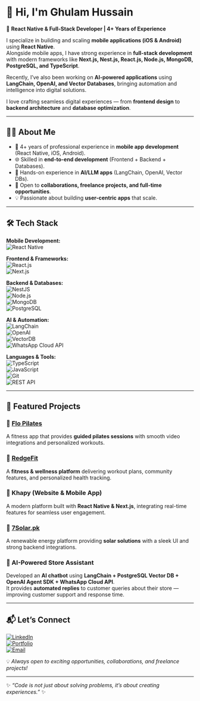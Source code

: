 # 👋 Hi, I'm Ghulam Hussain  

🚀 **React Native & Full-Stack Developer | 4+ Years of Experience**  

I specialize in building and scaling **mobile applications (iOS & Android)** using **React Native**.  
Alongside mobile apps, I have strong experience in **full-stack development** with modern frameworks like **Next.js, Nest.js, React.js, Node.js, MongoDB, PostgreSQL, and TypeScript**.  

Recently, I’ve also been working on **AI-powered applications** using **LangChain, OpenAI, and Vector Databases**, bringing automation and intelligence into digital solutions.  

I love crafting seamless digital experiences — from **frontend design** to **backend architecture** and **database optimization**.  

---

## 🧑‍💻 About Me
- 📱 4+ years of professional experience in **mobile app development** (React Native, iOS, Android).  
- 🌐 Skilled in **end-to-end development** (Frontend + Backend + Databases).  
- 🤖 Hands-on experience in **AI/LLM apps** (LangChain, OpenAI, Vector DBs).  
- 🤝 Open to **collaborations, freelance projects, and full-time opportunities**.  
- 💡 Passionate about building **user-centric apps** that scale.  

---

## 🛠 Tech Stack  

**Mobile Development:**  
![React Native](https://img.shields.io/badge/React%20Native-20232A?style=for-the-badge&logo=react&logoColor=61DAFB)  

**Frontend & Frameworks:**  
![React.js](https://img.shields.io/badge/React.js-20232A?style=for-the-badge&logo=react&logoColor=61DAFB)  
![Next.js](https://img.shields.io/badge/Next.js-000000?style=for-the-badge&logo=nextdotjs&logoColor=white)  

**Backend & Databases:**  
![NestJS](https://img.shields.io/badge/NestJS-E0234E?style=for-the-badge&logo=nestjs&logoColor=white)  
![Node.js](https://img.shields.io/badge/Node.js-339933?style=for-the-badge&logo=nodedotjs&logoColor=white)  
![MongoDB](https://img.shields.io/badge/MongoDB-4EA94B?style=for-the-badge&logo=mongodb&logoColor=white)  
![PostgreSQL](https://img.shields.io/badge/PostgreSQL-316192?style=for-the-badge&logo=postgresql&logoColor=white)  

**AI & Automation:**  
![LangChain](https://img.shields.io/badge/LangChain-1E1E1E?style=for-the-badge&logo=chainlink&logoColor=white)  
![OpenAI](https://img.shields.io/badge/OpenAI-412991?style=for-the-badge&logo=openai&logoColor=white)  
![VectorDB](https://img.shields.io/badge/VectorDB-FF6F00?style=for-the-badge&logo=postgresql&logoColor=white)  
![WhatsApp Cloud API](https://img.shields.io/badge/WhatsApp%20Cloud%20API-25D366?style=for-the-badge&logo=whatsapp&logoColor=white)  

**Languages & Tools:**  
![TypeScript](https://img.shields.io/badge/TypeScript-007ACC?style=for-the-badge&logo=typescript&logoColor=white)  
![JavaScript](https://img.shields.io/badge/JavaScript-F7DF1E?style=for-the-badge&logo=javascript&logoColor=black)  
![Git](https://img.shields.io/badge/Git-F05032?style=for-the-badge&logo=git&logoColor=white)  
![REST API](https://img.shields.io/badge/REST%20API-02569B?style=for-the-badge&logo=swagger&logoColor=white)  

---

## 🚀 Featured Projects  

### 🔹 [Flo Pilates](https://pilatesflo.com/)  
A fitness app that provides **guided pilates sessions** with smooth video integrations and personalized workouts.  

### 🔹 [RedgeFit](https://www.getredge.com/)  
A **fitness & wellness platform** delivering workout plans, community features, and personalized health tracking.  

### 🔹 Khapy (Website & Mobile App)  
A modern platform built with **React Native & Next.js**, integrating real-time features for seamless user engagement.  

### 🔹 [7Solar.pk](https://www.7solar.pk/)  
A renewable energy platform providing **solar solutions** with a sleek UI and strong backend integrations.  

### 🔹 AI-Powered Store Assistant  
Developed an **AI chatbot** using **LangChain + PostgreSQL Vector DB + OpenAI Agent SDK + WhatsApp Cloud API**.  
It provides **automated replies** to customer queries about their store — improving customer support and response time.  

---

## 📬 Let’s Connect  

[![LinkedIn](https://img.shields.io/badge/LinkedIn-0077B5?style=for-the-badge&logo=linkedin&logoColor=white)](https://www.linkedin.com/in/ghulamhussainjoyo)  
[![Portfolio](https://img.shields.io/badge/Portfolio-000000?style=for-the-badge&logo=About.me&logoColor=white)](https://your-portfolio-link.com)  
[![Email](https://img.shields.io/badge/Email-D14836?style=for-the-badge&logo=gmail&logoColor=white)](mailto:ghulamhussain.software@gmail.com)  

💡 *Always open to exciting opportunities, collaborations, and freelance projects!*  

---
✨ _“Code is not just about solving problems, it’s about creating experiences.”_ ✨
